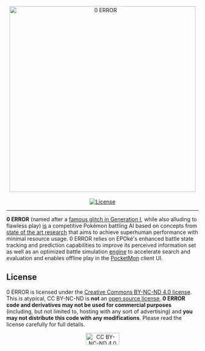 <p align="center">
  <img alt="0 ERROR" width="488" height="488" src="https://pkmn.cc/0-ERROR.png" style="image-rendering: pixelated" />
  <br />
  <br />
  <a href="https://creativecommons.org/licenses/by-nc-nd/4.0/legalcode">
    <img alt="License" src="https://img.shields.io/badge/License-CC%20BY--NC--ND-red.svg" />
  </a>
</p>
<hr />

**0 ERROR** (named after a [famous glitch in Generation
I](https://bulbapedia.bulbagarden.net/wiki/0_ERROR), while also alluding to flawless play)
[is](https://pkmn.cc/vaporware.png) a competitive Pokémon battling AI based on concepts from [state
of the art research](https://pkmn.ai) that aims to achieve superhuman performance with minimal
resource usage. 0 ERROR relies on EPOké's enhanced battle state tracking and prediction capabilities
to improve its perceived information set as well as an optimized battle simulation
[engine](https://github.com/pkmn/engine) to accelerate search and evaluation and enables offline
play in the [PocketMon](https://github.com/pkmn/PocketMon) client UI.

## License

0 ERROR is licensed under the [Creative Commons BY-NC-ND 4.0
license](https://creativecommons.org/licenses/by-nc-nd/4.0/legalcode). This is atypical, CC BY-NC-ND
is **not** an [open source license](https://opensource.org/licenses), **0 ERROR code and
derivatives may not be used for commercial purposes** (including, but not limited to, hosting with
any sort of advertising) and **you may not distribute this code with any modifications**. Please
read the license carefully for full details.

<p align="center">
  <a href="https://creativecommons.org/licenses/by-nc-nd/4.0/legalcode">
    <img alt="CC BY-NC-ND 4.0" width="88" height="31" src="https://licensebuttons.net/l/by-nc-nd/4.0/88x31.png" />
  </a>
</p>
